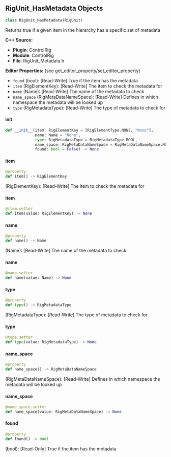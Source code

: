 ## RigUnit_HasMetadata Objects

```python
class RigUnit_HasMetadata(RigUnit)
```

Returns true if a given item in the hierarchy has a specific set of metadata

**C++ Source:**

- **Plugin**: ControlRig
- **Module**: ControlRig
- **File**: RigUnit_Metadata.h

**Editor Properties:** (see get_editor_property/set_editor_property)

- ``found`` (bool):  [Read-Write] True if the item has the metadata
- ``item`` (RigElementKey):  [Read-Write] The item to check the metadata for
- ``name`` (Name):  [Read-Write] The name of the metadata to check
- ``name_space`` (RigMetaDataNameSpace):  [Read-Write] Defines in which namespace the metadata will be looked up
- ``type`` (RigMetadataType):  [Read-Write] The type of metadata to check for

<a id="unreal.RigUnit_HasMetadata.__init__"></a>

#### __init__

```python
def __init__(item: RigElementKey = [RigElementType.NONE, "None"],
             name: Name = "None",
             type: RigMetadataType = RigMetadataType.BOOL,
             name_space: RigMetaDataNameSpace = RigMetaDataNameSpace.NONE,
             found: bool = False) -> None
```

<a id="unreal.RigUnit_HasMetadata.item"></a>

#### item

```python
@property
def item() -> RigElementKey
```

(RigElementKey):  [Read-Write] The item to check the metadata for

<a id="unreal.RigUnit_HasMetadata.item"></a>

#### item

```python
@item.setter
def item(value: RigElementKey) -> None
```

<a id="unreal.RigUnit_HasMetadata.name"></a>

#### name

```python
@property
def name() -> Name
```

(Name):  [Read-Write] The name of the metadata to check

<a id="unreal.RigUnit_HasMetadata.name"></a>

#### name

```python
@name.setter
def name(value: Name) -> None
```

<a id="unreal.RigUnit_HasMetadata.type"></a>

#### type

```python
@property
def type() -> RigMetadataType
```

(RigMetadataType):  [Read-Write] The type of metadata to check for

<a id="unreal.RigUnit_HasMetadata.type"></a>

#### type

```python
@type.setter
def type(value: RigMetadataType) -> None
```

<a id="unreal.RigUnit_HasMetadata.name_space"></a>

#### name_space

```python
@property
def name_space() -> RigMetaDataNameSpace
```

(RigMetaDataNameSpace):  [Read-Write] Defines in which namespace the metadata will be looked up

<a id="unreal.RigUnit_HasMetadata.name_space"></a>

#### name_space

```python
@name_space.setter
def name_space(value: RigMetaDataNameSpace) -> None
```

<a id="unreal.RigUnit_HasMetadata.found"></a>

#### found

```python
@property
def found() -> bool
```

(bool):  [Read-Only] True if the item has the metadata

<a id="unreal.RigUnit_FindItemsWithMetadata"></a>
